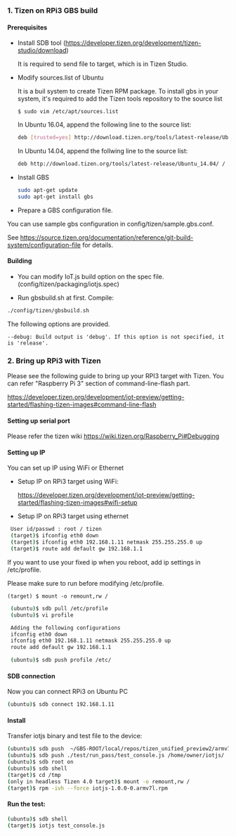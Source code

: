 
### 1. Tizen on RPi3 GBS build

#### Prerequisites

* Install SDB tool (https://developer.tizen.org/development/tizen-studio/download)

  It is required to send file to target, which is in Tizen Studio.

* Modify sources.list of Ubuntu

  It is a buil system to create Tizen RPM package.
  To install gbs in your system, it's required to add the Tizen tools repository to the source list
  ```
  $ sudo vim /etc/apt/sources.list
  ```

  In Ubuntu 16.04, append the following line to the source list:  
  ``` bash
  deb [trusted=yes] http://download.tizen.org/tools/latest-release/Ubuntu_16.04/ /
  ```

  In Ubuntu 14.04, append the follwing line to the source list:
  ``` bash
  deb http://download.tizen.org/tools/latest-release/Ubuntu_14.04/ /
  ```

* Install GBS

  ``` bash
  sudo apt-get update
  sudo apt-get install gbs
  ```

* Prepare a GBS configuration file.

 You can use sample gbs configuration in config/tizen/sample.gbs.conf.

 See https://source.tizen.org/documentation/reference/git-build-system/configuration-file for details.


#### Building
* You can modify IoT.js build option on the spec file.
(config/tizen/packaging/iotjs.spec)  

* Run gbsbuild.sh at first.
Compile:
``` bash
./config/tizen/gbsbuild.sh
```

The following options are provided.
```
--debug: Build output is 'debug'. If this option is not specified, it is 'release'.
```

### 2. Bring up RPi3 with Tizen
Please see the following guide to bring up your RPI3 target with Tizen.
You can refer "Raspberry Pi 3" section of command-line-flash part.

https://developer.tizen.org/development/iot-preview/getting-started/flashing-tizen-images#command-line-flash

#### Setting up serial port
 Please refer the tizen wiki  https://wiki.tizen.org/Raspberry_Pi#Debugging



#### Setting up IP

You can set up IP using WiFi or Ethernet

* Setup IP on RPi3 target using WiFi:

  https://developer.tizen.org/development/iot-preview/getting-started/flashing-tizen-images#wifi-setup


* Setup IP on RPi3 target using ethernet
``` bash
 User id/passwd : root / tizen
 (target)$ ifconfig eth0 down
 (target)$ ifconfig eth0 192.168.1.11 netmask 255.255.255.0 up
 (target)$ route add default gw 192.168.1.1
```

  If you want to use your fixed ip when you reboot, add ip settings in /etc/profile.

  Please make sure to run before modifying /etc/profile.
```
(target) $ mount -o remount,rw /
```
``` bash
 (ubuntu)$ sdb pull /etc/profile
 (ubuntu)$ vi profile

 Adding the following configurations
 ifconfig eth0 down
 ifconfig eth0 192.168.1.11 netmask 255.255.255.0 up
 route add default gw 192.168.1.1

 (ubuntu)$ sdb push profile /etc/
```

#### SDB connection
 Now you can connect RPi3 on Ubuntu PC

``` bash
(ubuntu)$ sdb connect 192.168.1.11
 ```

#### Install
Transfer iotjs binary and test file to the device:
``` bash
(ubuntu)$ sdb push  ~/GBS-ROOT/local/repos/tizen_unified_preview2/armv7l/RPMS/iotjs-1.0.0-0.armv7l.rpm /tmp
(ubuntu)$ sdb push ./test/run_pass/test_console.js /home/owner/iotjs/
(ubuntu)$ sdb root on
(ubuntu)$ sdb shell
(target)$ cd /tmp
(only in headless Tizen 4.0 target)$ mount -o remount,rw /
(target)$ rpm -ivh --force iotjs-1.0.0-0.armv7l.rpm
```

#### Run the test:
``` bash
(ubuntu)$ sdb shell
(target)$ iotjs test_console.js
```
